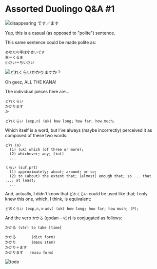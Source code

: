 # Assorted Duolingo Q&A #1

![disappearing です／ます](/assets/img/d0001-01.png)

Yup, this is a casual (as opposed to "polite") sentence.

This same sentence could be made polite as:

```
あなたの車は小さいです
車＝くるま
小さい＝ちいさい
```



![どれくらいかかりますか？](/assets/img/d0001-02.jpg)

Oh geez, ALL THE KANA!

The individual pieces here are...

```
どれくらい
かかります
か
```

```
どれくらい (exp,n) (uk) how long; how far; how much;
```

Which itself is a word, but I've always (maybe incorrectly) perceived it as composed of these two words:

```
どれ (n)
  (1) (uk) which (of three or more);
  (2) whichever; any; (int)
  ...

くらい (suf,prt)
  (1) approximately; about; around; or so;
  (2) to (about) the extent that; (almost) enough that; so ... that ...; at least;
  ...
```

And, actually, I didn't know that `どれくらい` could be used like that; I only knew this one, which, I think, is equivalent:

```
どのくらい (exp,n,n-adv) (uk) how long; how far; how much; (P);
```

And the verb `かかる` (godan &ndash; `v5r`) is conjugated as follows:

```
かかる (v5r) to take [time]

かかる       (dict form)
かかり       (masu stem)
かかり＋ます
かかります   (masu form)
```






![todo](/assets/img/d0001-03.jpg)
